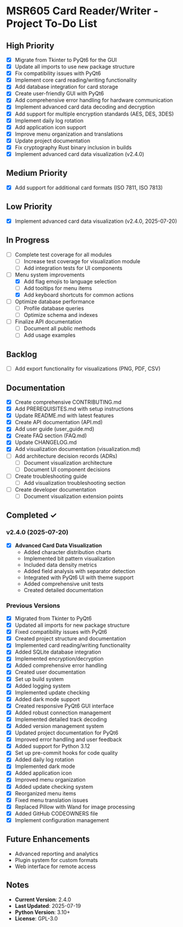 # MSR605 Card Reader/Writer - Project To-Do List

## High Priority
- [x] Migrate from Tkinter to PyQt6 for the GUI
- [x] Update all imports to use new package structure
- [x] Fix compatibility issues with PyQt6
- [x] Implement core card reading/writing functionality
- [x] Add database integration for card storage
- [x] Create user-friendly GUI with PyQt6
- [x] Add comprehensive error handling for hardware communication
- [x] Implement advanced card data decoding and decryption
- [x] Add support for multiple encryption standards (AES, DES, 3DES)
- [x] Implement daily log rotation
- [x] Add application icon support
- [x] Improve menu organization and translations
- [x] Update project documentation
- [x] Fix cryptography Rust binary inclusion in builds
- [x] Implement advanced card data visualization (v2.4.0)

## Medium Priority
- [x] Add support for additional card formats (ISO 7811, ISO 7813)

## Low Priority
- [x] Implement advanced card data visualization (v2.4.0, 2025-07-20)

## In Progress
- [ ] Complete test coverage for all modules
  - [ ] Increase test coverage for visualization module
  - [ ] Add integration tests for UI components
- [ ] Menu system improvements
  - [x] Add flag emojis to language selection
  - [ ] Add tooltips for menu items
  - [x] Add keyboard shortcuts for common actions
- [ ] Optimize database performance
  - [ ] Profile database queries
  - [ ] Optimize schema and indexes
- [ ] Finalize API documentation
  - [ ] Document all public methods
  - [ ] Add usage examples

## Backlog
- [ ] Add export functionality for visualizations (PNG, PDF, CSV)

## Documentation
- [x] Create comprehensive CONTRIBUTING.md
- [x] Add PREREQUISITES.md with setup instructions
- [x] Update README.md with latest features
- [x] Create API documentation (API.md)
- [x] Add user guide (user_guide.md)
- [x] Create FAQ section (FAQ.md)
- [x] Update CHANGELOG.md
- [x] Add visualization documentation (visualization.md)
- [ ] Add architecture decision records (ADRs)
  - [ ] Document visualization architecture
  - [ ] Document UI component decisions
- [ ] Create troubleshooting guide
  - [ ] Add visualization troubleshooting section
- [ ] Create developer documentation
  - [ ] Document visualization extension points

## Completed ✓
### v2.4.0 (2025-07-20)
- [x] **Advanced Card Data Visualization**
  - Added character distribution charts
  - Implemented bit pattern visualization
  - Included data density metrics
  - Added field analysis with separator detection
  - Integrated with PyQt6 UI with theme support
  - Added comprehensive unit tests
  - Created detailed documentation

### Previous Versions
- [x] Migrated from Tkinter to PyQt6
- [x] Updated all imports for new package structure
- [x] Fixed compatibility issues with PyQt6
- [x] Created project structure and documentation
- [x] Implemented card reading/writing functionality
- [x] Added SQLite database integration
- [x] Implemented encryption/decryption
- [x] Added comprehensive error handling
- [x] Created user documentation
- [x] Set up build system
- [x] Added logging system
- [x] Implemented update checking
- [x] Added dark mode support
- [x] Created responsive PyQt6 GUI interface
- [x] Added robust connection management
- [x] Implemented detailed track decoding
- [x] Added version management system
- [x] Updated project documentation for PyQt6
- [x] Improved error handling and user feedback
- [x] Added support for Python 3.12
- [x] Set up pre-commit hooks for code quality
- [x] Added daily log rotation
- [x] Implemented dark mode
- [x] Added application icon
- [x] Improved menu organization
- [x] Added update checking system
- [x] Reorganized menu items
- [x] Fixed menu translation issues
- [x] Replaced Pillow with Wand for image processing
- [x] Added GitHub CODEOWNERS file
- [x] Implement configuration management

## Future Enhancements
- Advanced reporting and analytics
- Plugin system for custom formats
- Web interface for remote access

## Notes
- **Current Version**: 2.4.0
- **Last Updated**: 2025-07-19
- **Python Version**: 3.10+
- **License**: GPL-3.0
